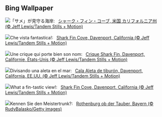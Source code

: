## Bing Wallpaper
![](https://www.bing.com/th?id=OHR.SharkFinCove_JA-JP4634646966_UHD.jpg&w=1000)「サメ」が見守る海岸:&nbsp;&ensp;[シャーク・フィン・コーブ, 米国 カリフォルニア州 (© Jeff Lewis/Tandem Stills + Motion)](https://www.bing.com/th?id=OHR.SharkFinCove_JA-JP4634646966_UHD.jpg)
<br><br/>
![](https://www.bing.com/th?id=OHR.SharkFinCove_IT-IT2584929275_UHD.jpg&w=1000)Che vista fantastica!:&nbsp;&ensp;[Shark Fin Cove, Davenport, California (© Jeff Lewis/Tandem Stills + Motion)](https://www.bing.com/th?id=OHR.SharkFinCove_IT-IT2584929275_UHD.jpg)
<br><br/>
![](https://www.bing.com/th?id=OHR.SharkFinCove_FR-FR0012058027_UHD.jpg&w=1000)Une crique qui porte bien son nom:&nbsp;&ensp;[Crique Shark Fin, Davenport, Californie, États-Unis (© Jeff Lewis/Tandem Stills + Motion)](https://www.bing.com/th?id=OHR.SharkFinCove_FR-FR0012058027_UHD.jpg)
<br><br/>
![](https://www.bing.com/th?id=OHR.SharkFinCove_ES-ES6736765926_UHD.jpg&w=1000)Divisando una aleta en el mar:&nbsp;&ensp;[Cala Aleta de tiburón, Davenport, California, EE.UU. (© Jeff Lewis/Tandem Stills + Motion)](https://www.bing.com/th?id=OHR.SharkFinCove_ES-ES6736765926_UHD.jpg)
<br><br/>
![](https://www.bing.com/th?id=OHR.SharkFinCove_EN-GB1405629426_UHD.jpg&w=1000)What a fin-tastic view!:&nbsp;&ensp;[Shark Fin Cove, Davenport, California (© Jeff Lewis/Tandem Stills + Motion)](https://www.bing.com/th?id=OHR.SharkFinCove_EN-GB1405629426_UHD.jpg)
<br><br/>
![](https://www.bing.com/th?id=OHR.Rothenburg_DE-DE4473988818_UHD.jpg&w=1000)Kennen Sie den Meistertrunk?:&nbsp;&ensp;[Rothenburg ob der Tauber, Bayern (© RudyBalasko/Getty images)](https://www.bing.com/th?id=OHR.Rothenburg_DE-DE4473988818_UHD.jpg)
<br><br/>
